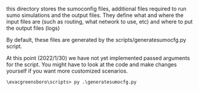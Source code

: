 this directory stores the sumoconfig files, additional files required to run sumo simulations and the output files. They define what and where the input files are (such as routing, what network to use, etc) and where to put the output files (logs)

By default, these files are generated by the scripts/generatesumocfg.py script.

At this point (2022/1/30) we have not yet implemented passed arguments for the script. You might have to look at the code and make changes yourself if you want more customized scenarios.

```
\evacgreensboro\scripts> py .\generatesumocfg.py
```